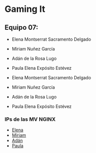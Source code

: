 
# Gaming It

## Equipo 07:

* Elena Montserrat Sacramento Delgado
* Míriam Nuñez García
* Adán de la Rosa Lugo
* Paula Elena Expósito Estévez


* Elena Montserrat Sacramento Delgado
* Míriam Nuñez García
* Adán de la Rosa Lugo
* Paula Elena Expósito Estévez

### IPs de las MV NGINX

* [Elena](http://10.6.128.118/)
* [Míriam](http://10.6.131.145/)
* [Adán](http://10.6.130.77/)
* [Paula](http://10.6.128.94/)
